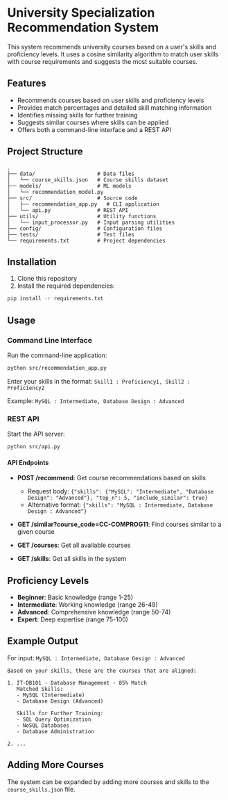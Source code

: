# University Specialization Recommendation System

This system recommends university courses based on a user's skills and proficiency levels. It uses a cosine similarity algorithm to match user skills with course requirements and suggests the most suitable courses.

## Features

- Recommends courses based on user skills and proficiency levels
- Provides match percentages and detailed skill matching information
- Identifies missing skills for further training
- Suggests similar courses where skills can be applied
- Offers both a command-line interface and a REST API

## Project Structure

```
.
├── data/                    # Data files
│   └── course_skills.json   # Course skills dataset
├── models/                  # ML models
│   └── recommendation_model.py
├── src/                     # Source code
│   ├── recommendation_app.py   # CLI application
│   └── api.py               # REST API
├── utils/                   # Utility functions
│   └── input_processor.py   # Input parsing utilities
├── config/                  # Configuration files
├── tests/                   # Test files
└── requirements.txt         # Project dependencies
```

## Installation

1. Clone this repository
2. Install the required dependencies:

```bash
pip install -r requirements.txt
```

## Usage

### Command Line Interface

Run the command-line application:

```bash
python src/recommendation_app.py
```

Enter your skills in the format: `Skill1 : Proficiency1, Skill2 : Proficiency2`

Example: `MySQL : Intermediate, Database Design : Advanced`

### REST API

Start the API server:

```bash
python src/api.py
```

#### API Endpoints

- **POST /recommend**: Get course recommendations based on skills
  - Request body: `{"skills": {"MySQL": "Intermediate", "Database Design": "Advanced"}, "top_n": 5, "include_similar": true}`
  - Alternative format: `{"skills": "MySQL : Intermediate, Database Design : Advanced"}`

- **GET /similar?course_code=CC-COMPROG11**: Find courses similar to a given course

- **GET /courses**: Get all available courses

- **GET /skills**: Get all skills in the system

## Proficiency Levels

- **Beginner**: Basic knowledge (range 1-25)
- **Intermediate**: Working knowledge (range 26-49)
- **Advanced**: Comprehensive knowledge (range 50-74)
- **Expert**: Deep expertise (range 75-100)

## Example Output

For input: `MySQL : Intermediate, Database Design : Advanced`

```
Based on your skills, these are the courses that are aligned:

1. IT-DB101 - Database Management - 85% Match
   Matched Skills:
   - MySQL (Intermediate)
   - Database Design (Advanced)
   
   Skills for Further Training:
   - SQL Query Optimization
   - NoSQL Databases
   - Database Administration

2. ...
```

## Adding More Courses

The system can be expanded by adding more courses and skills to the `course_skills.json` file. 
